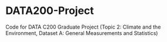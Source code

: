 # DATA200-Project
Code for DATA C200 Graduate Project (Topic 2: Climate and the Environment, Dataset A: General Measurements and Statistics)
